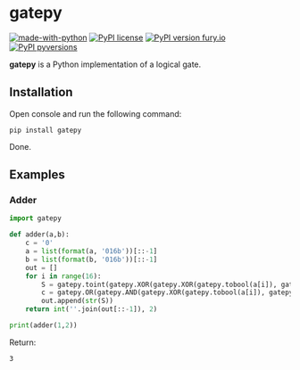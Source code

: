 # gatepy

[![made-with-python](https://img.shields.io/badge/Made%20with-Python-1f425f.svg)](https://www.python.org/)
[![PyPI license](https://img.shields.io/pypi/l/gatepy.svg)](https://pypi.python.org/pypi/gatepy/)
[![PyPI version fury.io](https://badge.fury.io/py/gatepy.svg)](https://pypi.python.org/pypi/gatepy/)
[![PyPI pyversions](https://img.shields.io/pypi/pyversions/gatepy.svg)](https://pypi.python.org/pypi/gatepy/)

**gatepy** is a Python implementation of a logical gate.

## Installation

Open console and run the following command:
```
pip install gatepy
```
Done.

## Examples

### Adder

```python
import gatepy

def adder(a,b):
    c = '0'
    a = list(format(a, '016b'))[::-1]
    b = list(format(b, '016b'))[::-1]
    out = []
    for i in range(16):
        S = gatepy.toint(gatepy.XOR(gatepy.XOR(gatepy.tobool(a[i]), gatepy.tobool(b[i])), gatepy.tobool(c)))
        c = gatepy.OR(gatepy.AND(gatepy.XOR(gatepy.tobool(a[i]), gatepy.tobool(b[i])), gatepy.tobool(c)),gatepy.AND(gatepy.tobool(a[i]),gatepy.tobool(b[i])))
        out.append(str(S))
    return int(''.join(out[::-1]), 2)

print(adder(1,2))
```

Return:

```
3
```
